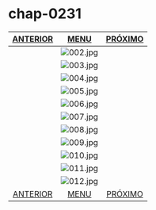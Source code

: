 # chap-0231
|[ANTERIOR](/chap-0230/readme.md)|[MENU](/readme.md)|[PRÓXIMO](/chap-0232/readme.md)|
 |:--:|:--:|:--:|
||![002.jpg](002.jpg)||
||![003.jpg](003.jpg)||
||![004.jpg](004.jpg)||
||![005.jpg](005.jpg)||
||![006.jpg](006.jpg)||
||![007.jpg](007.jpg)||
||![008.jpg](008.jpg)||
||![009.jpg](009.jpg)||
||![010.jpg](010.jpg)||
||![011.jpg](011.jpg)||
||![012.jpg](012.jpg)||
|[ANTERIOR](/chap-0230/readme.md)|[MENU](/readme.md)|[PRÓXIMO](/chap-0232/readme.md)|
